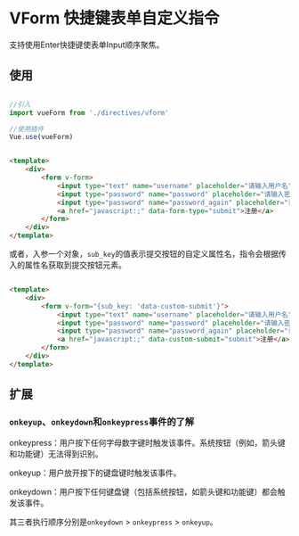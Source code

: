 # VForm 快捷键表单自定义指令

支持使用Enter快捷键使表单Input顺序聚焦。

## 使用

```js

//引入
import vueForm from './directives/vform'

//使用插件
Vue.use(vueForm)


```

```html

<template>
    <div>
        <form v-form>
            <input type="text" name="username" placeholder="请输入用户名">
            <input type="password" name="password" placeholder="请输入密码">
            <input type="password" name="password_again" placeholder="请再次输入密码">
            <a href="javascript:;" data-form-type="submit">注册</a>
        </form>
    </div>
</template>

```

或者，入参一个对象，`sub_key`的值表示提交按钮的自定义属性名，指令会根据传入的属性名获取到提交按钮元素。


```html

<template>
    <div>
        <form v-form="{sub_key: 'data-custom-submit'}">
            <input type="text" name="username" placeholder="请输入用户名">
            <input type="password" name="password" placeholder="请输入密码">
            <input type="password" name="password_again" placeholder="请再次输入密码">
            <a href="javascript:;" data-custom-submit="submit">注册</a>
        </form>
    </div>
</template>

```

## 扩展

### `onkeyup`、`onkeydown`和`onkeypress`事件的了解

onkeypress：用户按下任何字母数字键时触发该事件。系统按钮（例如，箭头键和功能键）无法得到识别。 

onkeyup：用户放开按下的键盘键时触发该事件。 

onkeydown：用户按下任何键盘键（包括系统按钮，如箭头键和功能键）都会触发该事件。

其三者执行顺序分别是`onkeydown` > `onkeypress` > `onkeyup`。








